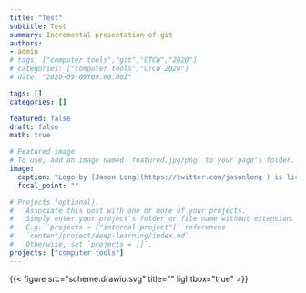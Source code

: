 ```yaml
---
title: "Test"
subtitle: Test
summary: Incremental presentation of git
authors:
- admin
# tags: ["computer tools","git","CTCW","2020"]
# categories: ["computer tools","CTCW 2020"]
# date: "2020-09-09T09:00:00Z"

tags: []
categories: []

featured: false
draft: false
math: true

# Featured image
# To use, add an image named `featured.jpg/png` to your page's folder. 
image:
  caption: "Logo by [Jason Long](https://twitter.com/jasonlong ) is licensed under [CC BY 3.0](https://creativecommons.org/licenses/by/3.0/)."
  focal_point: ""

# Projects (optional).
#   Associate this post with one or more of your projects.
#   Simply enter your project's folder or file name without extension.
#   E.g. `projects = ["internal-project"]` references 
#   `content/project/deep-learning/index.md`.
#   Otherwise, set `projects = []`.
projects: ["computer tools"]
---
```



{{< figure src="scheme.drawio.svg" title="" lightbox="true" >}}